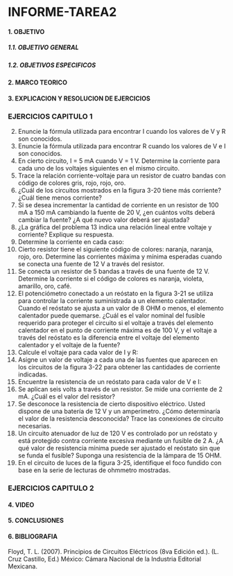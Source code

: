 # INFORME-TAREA2

#### 1. OBJETIVO
##### 1.1. OBJETIVO GENERAL
##### 1.2. OBJETIVOS ESPECIFICOS
#### 2. MARCO TEORICO

#### 3. EXPLICACION Y RESOLUCION DE EJERCICIOS
### EJERCICIOS CAPITULO 1
2. Enuncie la fórmula utilizada para encontrar I cuando los valores de V y R son conocidos.
4. Enuncie la fórmula utilizada para encontrar R cuando los valores de V e I son conocidos.
6. En cierto circuito, I = 5 mA cuando V = 1 V. Determine la corriente para cada uno de los voltajes siguientes
en el mismo circuito.
8. Trace la relación corriente-voltaje para un resistor de cuatro bandas con código de colores gris, rojo,
rojo, oro.
10. ¿Cuál de los circuitos mostrados en la figura 3-20 tiene más corriente? ¿Cuál tiene menos corriente?
12. Si se desea incrementar la cantidad de corriente en un resistor de 100 mA a 150 mA cambiando la fuente
de 20 V, ¿en cuántos volts deberá cambiar la fuente? ¿A qué nuevo valor deberá ser ajustada?
14. ¿La gráfica del problema 13 indica una relación lineal entre voltaje y corriente? Explique su respuesta.
16. Determine la corriente en cada caso:
18. Cierto resistor tiene el siguiente código de colores: naranja, naranja, rojo, oro. Determine las corrientes
máxima y mínima esperadas cuando se conecta una fuente de 12 V a través del resistor.
20. Se conecta un resistor de 5 bandas a través de una fuente de 12 V. Determine la corriente si el código
de colores es naranja, violeta, amarillo, oro, café.
22. El potenciómetro conectado a un reóstato en la figura 3-21 se utiliza para controlar la corriente suministrada
a un elemento calentador. Cuando el reóstato se ajusta a un valor de 8 OHM o menos, el elemento
calentador puede quemarse. ¿Cuál es el valor nominal del fusible requerido para proteger el circuito
si el voltaje a través del elemento calentador en el punto de corriente máxima es de 100 V, y el voltaje
a través del reóstato es la diferencia entre el voltaje del elemento calentador y el voltaje de la fuente?
24. Calcule el voltaje para cada valor de I y R:
26. Asigne un valor de voltaje a cada una de las fuentes que aparecen en los circuitos de la figura 3-22 para
obtener las cantidades de corriente indicadas.
28. Encuentre la resistencia de un reóstato para cada valor de V e I:
30. Se aplican seis volts a través de un resistor. Se mide una corriente de 2 mA. ¿Cuál es el valor del resistor?
32. Se desconoce la resistencia de cierto dispositivo eléctrico. Usted dispone de una batería de 12 V y un
amperímetro. ¿Cómo determinaría el valor de la resistencia desconocida? Trace las conexiones de circuito
necesarias.
34. Un circuito atenuador de luz de 120 V es controlado por un reóstato y está protegido contra corriente
excesiva mediante un fusible de 2 A. ¿A qué valor de resistencia mínima puede ser ajustado el reóstato
sin que se funda el fusible? Suponga una resistencia de la lámpara de 15 OHM.
36. En el circuito de luces de la figura 3-25, identifique el foco fundido con base en la serie de lecturas de
ohmmetro mostradas.
### EJERCICIOS CAPITULO 2
#### 4. VIDEO
#### 5. CONCLUSIONES
#### 6. BIBLIOGRAFIA
Floyd, T. L. (2007). Principios de Circuitos Eléctricos (8va Edición ed.). (L. Cruz Castillo, Ed.) México: Cámara Nacional de la Industria Editorial Mexicana.

